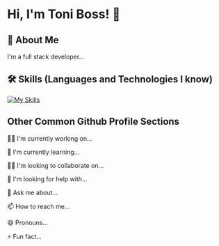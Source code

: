 
# Hi, I'm Toni Boss! 👋


## 🚀 About Me
I'm a full stack developer...


## 🛠 Skills (Languages and Technologies I know)
[![My Skills](https://skillicons.dev/icons?i=js,html,css,arduino,py,qt,replit,bots,git,mysql,unreal,unity,pr)](https://skillicons.dev)


## Other Common Github Profile Sections
👩‍💻 I'm currently working on...

🧠 I'm currently learning...

👯‍♀️ I'm looking to collaborate on...

🤔 I'm looking for help with...

💬 Ask me about...

📫 How to reach me...

😄 Pronouns...

⚡️ Fun fact...



